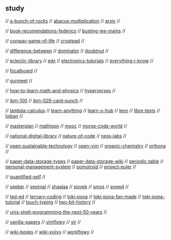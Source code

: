 ## study

// [a-bunch-of-rocks](https://imgs.xkcd.com/comics/a_bunch_of_rocks.png)
// [abacus-multiplication](https://www.cuemath.com/learn/abacus-multiplication/)
// [arxiv](https://arxiv.org/)
//

// [book-recomendations-federico](https://federicoterzi.com/books/)
// [busting-jee-mains](https://bustingjeemain.com/)
//

// [conway-game-of-life](https://www.conwaylife.com/)
// [cryptpad](https://pad.tildeverse.org/)
//

// [difference-between](http://www.differencebetween.net/)
// [dominator](https://www.baucomrobotics.com/domino-robot)
// [doubtnut](https://doubtnut.com/)
//

// [eclectic-library](https://eclectic-library.neocities.org/)
// [edx](https://www.edx.org/)
// [electronics-tutorials](https://www.electronics-tutorials.ws/)
// [everything-i-know](https://wiki.nikitavoloboev.xyz/)
//

// [focalboard](https://www.focalboard.com/)
//

// [gurmeet](https://gurmeet.net/)
//

// [how-to-learn-math-and-physics](https://math.ucr.edu/home/baez/books.html)
// [hyperverses](https://hypervers.es/)
//

// [ibm-100](https://www.ibm.com/ibm/history/ibm100/us/en/)
// [ibm-029-card-punch](https://twobithistory.org/2018/06/23/ibm-029-card-punch.html)
//

// [lambda-calculus](https://en.wikipedia.org/wiki/Lambda_calculus)
// [learn-anything](https://learn-anything.xyz/)
// [learn-o-hub](https://examfear.com/)
// [leon](https://getleon.ai/)
// [libre-texts](https://libretexts.org/)
// [lojban](https://mw.lojban.org/index.php?title=Lojban&setlang=en-US)
//

// [masterplan](https://github.com/SolarLune/masterplan)
// [mathigon](https://mathigon.org/)
// [mooc](https://www.mooc.org/)
// [morse-code-world](https://morsecode.world/)
//

// [national-digital-library](https://ndl.iitkgp.ac.in/)
// [nature-of-code](https://natureofcode.com/)
// [ness-labs](https://nesslabs.com/)
//

// [open-sustainable-technology](https://github.com/protontypes/open-sustainable-technology)
// [open-vim](https://www.openvim.com/)
// [organic-chemistry](http://www.3rd1000.com/chem301/chem30.htm)
// [orthona](http://www.orthona.net/)
//

// [paper-data-storage-types](https://www.monperrus.net/martin/store-data-paper)
// [paper-data-storage-wiki](https://en.wikipedia.org/wiki/Paper_data_storage)
// [periodic-table](https://www.webelements.com/)
// [personal-management-system](https://github.com/Volmarg/personal-management-system)
// [pomotroid](https://splode.github.io/pomotroid/)
// [project-euler](https://projecteuler.net)
//

// [quantified-self](https://quantifiedself.com/)
//

// [seeker](https://www.seeker.com/)
// [seximal](https://www.seximal.net/)
// [shaalaa](https://www.shaalaa.com/)
// [sioyek](https://github.com/ahrm/sioyek/)
// [smos](https://github.com/NorfairKing/smos)
// [snewd](https://snewd.com/)
//

// [ted-ed](https://ed.ted.com/)
// [ternary-coding](https://arxiv.org/pdf/1807.06419.pdf)
// [toki-pona](https://tokipona.org/)
// [toki-pona-fan-made](http://tokipona.net/tp/default.aspx)
// [toki-pona-tutorial](https://devurandom.xyz/tokipona/)
// [touch-typing](https://www.typingstudy.com/)
// [two-bit-history](https://twobithistory.org/)
//

// [unix-shell-programming-the-next-50-years](https://www.micahlerner.com/2021/07/14/unix-shell-programming-the-next-50-years.html)
//

// [vanilla-papers](https://vanillapapers.net/)
// [vimflowy](https://www.wuthejeff.com/vimflowy/#)
// [vir](https://github.com/TommyX12/VIR)
//

// [wiki-books](https://en.wikibooks.org/wiki/Main_Page)
// [wiki-xxiivv](https://wiki.xxiivv.com/)
// [workflowy](https://workflowy.com/home-all-ideas/)
//
